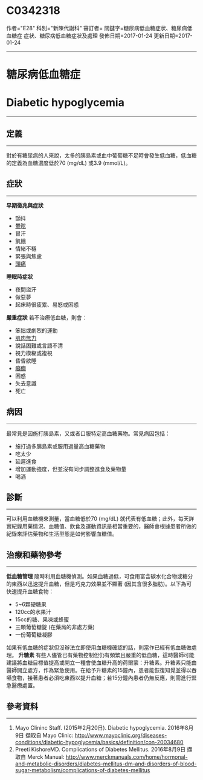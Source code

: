 # C0342318
作者="E28"
科別="新陳代謝科"
審訂者=
關鍵字=糖尿病低血糖症状、糖尿病低血糖症 症状、糖尿病低血糖症狀及處理
發佈日期=2017-01-24
更新日期=2017-01-24

----------
# 糖尿病低血糖症
# Diabetic hypoglycemia
----------
## 定義
----------

對於有糖尿病的人來說，太多的胰島素或血中葡萄糖不足時會發生低血糖，低血糖的定義為血糖濃度低於70 (mg/dL) 或3.9 (mmol/L)。

## 症狀
----------

**早期徵兆與症狀**

- 顫抖
- [暈眩](C0012833-01)
- 冒汗
- 飢餓
- 情緒不穩
- 緊張與焦慮
- [頭痛](C0018681)

**睡眠時症狀**

- 夜間盜汗
- 做惡夢
- 起床時很疲累、易怒或困惑

**嚴重症狀**
若不治療低血糖，則會：

- 笨拙或劇烈的運動
- [肌肉無力](C0151786)
- 說話困難或言語不清
- 視力模糊或複視
- 昏昏欲睡
- [癲癇](C0014544)
- 困惑
- 失去意識
- 死亡
## 病因
----------

最常見是因施打胰島素，又或者口服特定高血糖藥物。常見病因包括：

- 施打過多胰島素或服用過量高血糖藥物
- 吃太少
- 延遲進食
- 增加運動強度，但並沒有同步調整進食及藥物量
- 喝酒
## 診斷
----------

可以利用血糖機來測量，當血糖低於70 (mg/dL) 就代表有低血糖；此外，每天詳實紀錄用藥情況、血糖值、飲食及運動資訊是相當重要的，醫師會根據患者所做的紀錄來評估藥物和生活型態是如何影響血糖值。

## 治療和藥物參考
----------

**低血糖管理**
隨時利用血糖機偵測。如果血糖過低，可食用富含碳水化合物或糖分的東西以迅速提升血糖，但是巧克力效果並不顯著 (因其含很多脂肪)。以下為可快速提升血糖食物：

- 5~6顆硬糖果
- 120cc的水果汁
- 15cc的糖、果凍或蜂蜜
- 三顆葡萄糖錠 (在藥局的非處方藥)
- 一份葡萄糖凝膠

如果有低血糖的症狀但沒辦法立即使用血糖機確認的話，則當作已經有低血糖做處理。
**升糖素**
有些人儘管已有藥物控制但仍有頻繁且嚴重的低血糖，這時醫師可能建議將血糖目標值提高或開立一種會使血糖升高的荷爾蒙：升糖素。升糖素只能由醫師開立處方，作為緊急使用。在給予升糖素的15鐘內，患者能恢復知覺並得以吞嚥食物，接著患者必須吃東西以提升血糖；若15分鐘內患者仍無反應，則需進行緊急醫療處置。

## 參考資料
----------
1. Mayo Clininc Staff. (2015年2月20日). Diabetic hypoglycemia. 2016年8月9日 擷取自 Mayo Clinic: 
  http://www.mayoclinic.org/diseases-conditions/diabetic-hypoglycemia/basics/definition/con-20034680
2. Preeti KishoreMD. Complications of Diabetes Mellitus. 2016年8月9日 擷取自 Merck Manual: 
  http://www.merckmanuals.com/home/hormonal-and-metabolic-disorders/diabetes-mellitus-dm-and-disorders-of-blood-sugar-metabolism/complications-of-diabetes-mellitus

